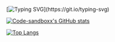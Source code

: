 
[![Typing SVG](https://readme-typing-svg.demolab.com?font=Fira+Code&weight=700&size=30&pause=1000&color=03CB13&center=true&vCenter=true&multiline=true&repeat=false&width=500&lines=%3E+Hello%2C+I+am+Olena!)](https://git.io/typing-svg)

[![Code-sandboxx's GitHub stats](https://github-profile-readme-nxo5a7ycd-code-sandboxx.vercel.app/api?username=code-sandboxx&show_icons=true&bg_color=45,f3f1a5,f6e4a4,f9d7a3,fccaa2,ffbda2,ff9e75&include_all_commits=true)](https://github.com/code-sandboxx)
        
        
[![Top Langs](https://github-profile-readme-nxo5a7ycd-code-sandboxx.vercel.app/api/top-langs/?username=code-sandboxx&langs_count=8&bg_color=45,f3f1a5,f6e4a4,f9d7a3,fccaa2,ffbda2,ff9e75)](https://github.com/code-sandboxx/github-readme-stats)     
